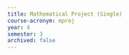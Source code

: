 ```yaml
---
title: Mathematical Project (Single)
course-acronym: mproj
year: 4
semester: 3
archived: false
---
```



